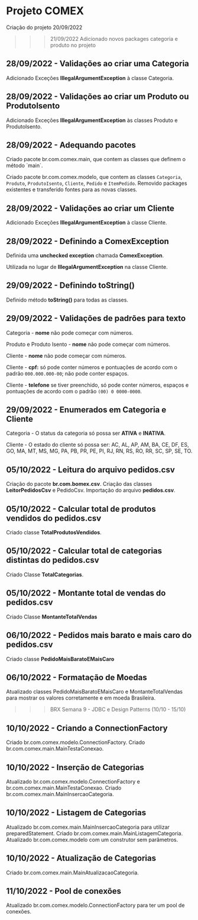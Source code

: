 <h1>Projeto COMEX</h1>

Criação do projeto 20/09/2022

>>> 21/09/2022
Adicionado novos packages categoria e produto no projeto

<h2>28/09/2022 - Validações ao criar uma Categoria</h2>
Adicionado Exceções <b>IllegalArgumentException</b> à classe Categoria.

<h2>28/09/2022 - Validações ao criar um Produto ou ProdutoIsento</h2>
Adicionado Exceções <b>IllegalArgumentException</b> às classes Produto e ProdutoIsento.

<h2>28/09/2022 - Adequando pacotes</h2>
Criado pacote br.com.comex.main, que contem as classes que definem o método `main`.

Criado pacote br.com.comex.modelo, que contem as classes `Categoria`, `Produto`, `ProdutoIsento`, `Cliente`, `Pedido` e `ItemPedido`.
Removido packages existentes e transferido fontes para as novas classes.

<h2>28/09/2022 - Validações ao criar um Cliente</h2>
Adicionado Exceções <b>IllegalArgumentException</b> à classe Cliente.

<h2>28/09/2022 - Definindo a ComexException</h2>
Definida uma <b>unchecked exception</b> chamada <b>ComexException</b>.

Utilizada no lugar de <b>IllegalArgumentException</b> na classe Cliente.

<h2>29/09/2022 - Definindo toString()</h2>
Definido método <b>toString()</b> para todas as classes.

<h2>29/09/2022 - Validações de padrões para texto</h2>
Categoria - <b>nome</b> não pode começar com números.

Produto e Produto Isento - <b>nome</b> não pode começar com números.

Cliente - <b>nome</b> não pode começar com números.

Cliente - <b>cpf:</b>  só pode conter números e pontuações de acordo com o padrão `000.000.000-00`; não pode conter espaços.

Cliente - <b>telefone</b> se tiver preenchido, só pode conter números, espaços e pontuações de acordo com o padrão `(00) 0 0000-0000`.

<h2>29/09/2022 - Enumerados em Categoria e Cliente</h2>
Categoria - O status da categoria só possa ser <b>ATIVA</b> e <b>INATIVA</b>.

Cliente - O estado do cliente só possa ser: AC, AL, AP, AM, BA, CE, DF, ES, GO, MA, MT, MS, MG, PA, PB, PR, PE, PI, RJ, RN, RS, RO, RR, SC, SP, SE, TO.

<h2>05/10/2022 - Leitura do arquivo pedidos.csv</h2>
Criação do pacote <b>br.com.bomex.csv</b>.
Criação das classes <b>LeitorPedidosCsv</b> e PedidoCsv</b>.
Importação do arquivo <b>pedidos.csv</b>.

<h2>05/10/2022 - Calcular total de produtos vendidos do pedidos.csv</h2>
Criado classe <b>TotalProdutosVendidos</b>.

<h2>05/10/2022 - Calcular total de categorias distintas do pedidos.csv</h2>
Criado Classe <b>TotalCategorias</b>.

<h2>05/10/2022 - Montante total de vendas do pedidos.csv</h2>
Criado Classe <b>MontanteTotalVendas</b>

<h2>06/10/2022 - Pedidos mais barato e mais caro do pedidos.csv</h2>
Criado classe <b>PedidoMaisBaratoEMaisCaro</b>

<h2>06/10/2022 - Formatação de Moedas</h2>
Atualizado classes PedidoMaisBaratoEMaisCaro e MontanteTotalVendas para mostrar os valores corretamente e em moeda Brasileira.

>>>BRX Semana 9 - JDBC e Design Patterns (10/10 - 15/10)

<h2>10/10/2022 - Criando a ConnectionFactory</h2>
Criado br.com.comex.modelo.ConnectionFactory.
Criado br.com.comex.main.MainTestaConexao.

<h2>10/10/2022 - Inserção de Categorias</h2>
Atualizado br.com.comex.modelo.ConnectionFactory e br.com.comex.main.MainTestaConexao.
Criado br.com.comex.main.MainInsercaoCategoria.

<h2>10/10/2022 - Listagem de Categorias</h2>
Atualizado br.com.comex.main.MainInsercaoCategoria para utilizar preparedStatement.
Criado br.com.comex.main.MainListagemCategoria.
Atualizado br.com.comex.modelo com um construtor sem parâmetros.

<h2>10/10/2022 - Atualização de Categorias</h2>
Criado br.com.comex.main.MainAtualizacaoCategoria.

<h2>11/10/2022 - Pool de conexões</h2>
Atualizado br.com.comex.modelo.ConnectionFactory para ter um pool de conexões.
